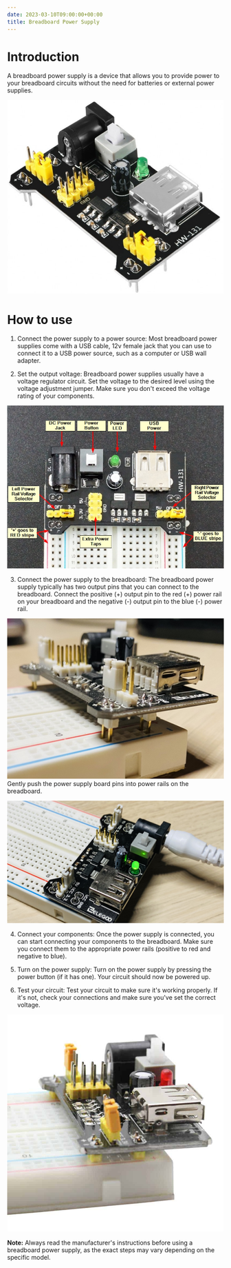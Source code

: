 ```yaml
---
date: 2023-03-10T09:00:00+00:00
title: Breadboard Power Supply
---
```


# Introduction
A breadboard power supply is a device that allows you to provide power to your breadboard circuits without the need for batteries or external power supplies.

![picxxyyzz](img/pic.jpg)

# How to use

 1. Connect the power supply to a power source: Most breadboard power supplies come with a USB cable, 12v female jack that you can use to connect it to a USB power source, such as a computer or USB wall adapter.

 2. Set the output voltage: Breadboard power supplies usually have a voltage regulator circuit. Set the voltage to the desired level using the voltage adjustment jumper. Make sure you don't exceed the voltage rating of your components.

 ![picxxyyzz](img/pic2.jpg)

 3. Connect the power supply to the breadboard: The breadboard power supply typically has two output pins that you can connect to the breadboard. Connect the positive (+) output pin to the red (+) power rail on your breadboard and the negative (-) output pin to the blue (-) power rail.

 ![picxxyyzz](img/pic1.jpg)
 Gently push the power supply board pins into power rails on the breadboard.

 ![picxxyyzz](img/pic3.jpg)

 4. Connect your components: Once the power supply is connected, you can start connecting your components to the breadboard. Make sure you connect them to the appropriate power rails (positive to red and negative to blue).

 5. Turn on the power supply: Turn on the power supply by pressing the power button (if it has one). Your circuit should now be powered up.

 6. Test your circuit: Test your circuit to make sure it's working properly. If it's not, check your connections and make sure you've set the correct voltage.

 ![picxxyyzz](img/pic4.jpg)

**Note:** Always read the manufacturer's instructions before using a breadboard power supply, as the exact steps may vary depending on the specific model.